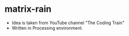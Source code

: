 # matrix-rain


* Idea is taken from YouTube channel "The Coding Train"
* Written in Processing environment.
